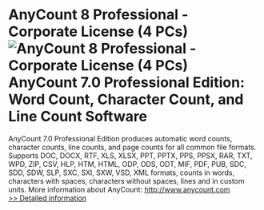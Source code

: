 # AnyCount 8 Professional - Corporate License (4 PCs)<br />![AnyCount 8 Professional - Corporate License (4 PCs)](https://mycommerce.akamaized.net/api/pimages/P300528870/BIG/300528870.GIF)<br />AnyCount 7.0 Professional Edition: Word Count, Character Count, and Line Count Software
AnyCount 7.0 Professional Edition produces automatic word counts, character counts, line counts, and page counts for all common file formats. Supports DOC, DOCX, RTF, XLS, XLSX, PPT, PPTX, PPS, PPSX, RAR, TXT, WPD, ZIP, CSV, HLP, HTM, HTML, ODP, ODS, ODT, MIF, PDF, PUB, SDC, SDD, SDW, SLP, SXC, SXI, SXW, VSD, XML formats, counts in words, characters with spaces, characters without spaces, lines and in custom units.
More information about AnyCount: http://www.anycount.com<br />[>> Detailed information](https://secure.shareit.com/shareit/product.html?productid=300528870&affiliateid=200057808)